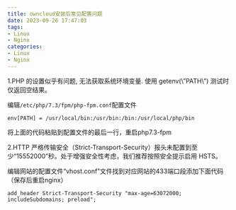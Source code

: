 ```yaml
---
title: owncloud安装后常见配置问题
date: 2023-09-26 17:47:03
tags:
- Linux
- Nginx
categories:
- Linux
- Nginx
---
```

1.PHP 的设置似乎有问题, 无法获取系统环境变量. 使用 getenv(\\”PATH\\”) 测试时仅返回空结果。

编辑`/etc/php/7.3/fpm/php-fpm.conf`配置文件

```
env[PATH] = /usr/local/bin:/usr/bin:/bin:/usr/local/php/bin
```

将上面的代码粘贴到配置文件的最后一行，重启php7.3-fpm

2.HTTP 严格传输安全（Strict-Transport-Security）报头未配置到至少“15552000”秒。处于增强安全性考虑，我们推荐按照安全提示启用 HSTS。

编辑网站的配置文件“vhost.conf”文件找到对应网站的433端口段添加下面代码（保存后重启nginx）

```
add_header Strict-Transport-Security "max-age=63072000; includeSubdomains; preload";
```